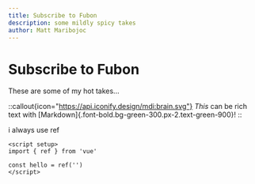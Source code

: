 ```yaml
---
title: Subscribe to Fubon
description: some mildly spicy takes
author: Matt Maribojoc
---
```


# Subscribe to Fubon

These are some of my hot takes...

::callout{icon="https://api.iconify.design/mdi:brain.svg"}
_This_ can be rich text with [Markdown]{.font-bold.bg-green-300.px-2.text-green-900}!
::

i always use ref

```vue
<script setup>
import { ref } from 'vue'

const hello = ref('')
</script>
```

